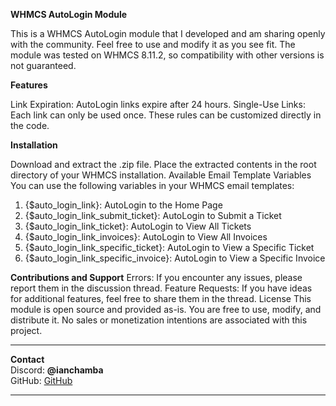 **WHMCS AutoLogin Module**

This is a WHMCS AutoLogin module that I developed and am sharing openly with the community. Feel free to use and modify it as you see fit. The module was tested on WHMCS 8.11.2, so compatibility with other versions is not guaranteed.

**Features**

Link Expiration: AutoLogin links expire after 24 hours.
Single-Use Links: Each link can only be used once.
These rules can be customized directly in the code.

**Installation**

Download and extract the .zip file.
Place the extracted contents in the root directory of your WHMCS installation.
Available Email Template Variables
You can use the following variables in your WHMCS email templates:

1. {$auto_login_link}: AutoLogin to the Home Page
2. {$auto_login_link_submit_ticket}: AutoLogin to Submit a Ticket
3. {$auto_login_link_ticket}: AutoLogin to View All Tickets
4. {$auto_login_link_invoices}: AutoLogin to View All Invoices
5. {$auto_login_link_specific_ticket}: AutoLogin to View a Specific Ticket
6. {$auto_login_link_specific_invoice}: AutoLogin to View a Specific Invoice

**Contributions and Support**
Errors: If you encounter any issues, please report them in the discussion thread.
Feature Requests: If you have ideas for additional features, feel free to share them in the thread.
License
This module is open source and provided as-is. You are free to use, modify, and distribute it. No sales or monetization intentions are associated with this project.

---

**Contact**  
Discord: **@ianchamba**  
GitHub: [GitHub](https://github.com/ianchamba)  

---
